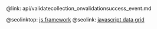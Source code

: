 @link: api/validatecollection_onvalidationsuccess_event.md

@seolinktop: [js framework](https://webix.com)
@seolink: [javascript data grid](https://webix.com/widget/datatable/)